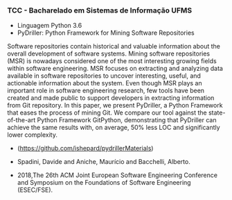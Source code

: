 ### TCC - Bacharelado em Sistemas de Informação UFMS
- Linguagem Python 3.6
- PyDriller: Python Framework for Mining Software Repositories

Software repositories contain historical and valuable information about the overall development of software systems. Mining software repositories (MSR) is nowadays considered one of the most interesting growing fields within software engineering. MSR focuses on extracting and analyzing data available in software repositories to uncover interesting, useful, and actionable information about the system. Even though MSR plays an important role in software engineering research, few tools have been created and made public to support developers in extracting information from Git repository. In this paper, we present PyDriller, a Python Framework that eases the process of mining Git. We compare our tool against the state-of-the-art Python Framework GitPython, demonstrating that PyDriller can achieve the same results with, on average, 50% less LOC and significantly lower complexity.
 - (https://github.com/ishepard/pydrillerMaterials)

  - Spadini, Davide and Aniche, Maurício and Bacchelli, Alberto.
  - 2018,The 26th ACM Joint European Software Engineering Conference and Symposium on the Foundations of Software Engineering (ESEC/FSE).
